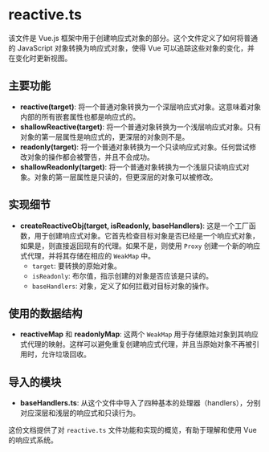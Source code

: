 # reactive.ts

该文件是 Vue.js 框架中用于创建响应式对象的部分。这个文件定义了如何将普通的 JavaScript 对象转换为响应式对象，使得 Vue 可以追踪这些对象的变化，并在变化时更新视图。

## 主要功能

- **reactive(target)**: 将一个普通对象转换为一个深层响应式对象。这意味着对象内部的所有嵌套属性也都是响应式的。
- **shallowReactive(target)**: 将一个普通对象转换为一个浅层响应式对象。只有对象的第一层属性是响应式的，更深层的对象则不是。
- **readonly(target)**: 将一个普通对象转换为一个只读响应式对象。任何尝试修改对象的操作都会被警告，并且不会成功。
- **shallowReadonly(target)**: 将一个普通对象转换为一个浅层只读响应式对象。对象的第一层属性是只读的，但更深层的对象可以被修改。

## 实现细节

- **createReactiveObj(target, isReadonly, baseHandlers)**: 这是一个工厂函数，用于创建响应式对象。它首先检查目标对象是否已经是一个响应式对象，如果是，则直接返回现有的代理。如果不是，则使用 `Proxy` 创建一个新的响应式代理，并将其存储在相应的 `WeakMap` 中。
  - `target`: 要转换的原始对象。
  - `isReadonly`: 布尔值，指示创建的对象是否应该是只读的。
  - `baseHandlers`: 对象，定义了如何拦截对目标对象的操作。

## 使用的数据结构

- **reactiveMap** 和 **readonlyMap**: 这两个 `WeakMap` 用于存储原始对象到其响应式代理的映射。这样可以避免重复创建响应式代理，并且当原始对象不再被引用时，允许垃圾回收。

## 导入的模块

- **baseHandlers.ts**: 从这个文件中导入了四种基本的处理器（handlers），分别对应深层和浅层的响应式和只读行为。

这份文档提供了对 `reactive.ts` 文件功能和实现的概览，有助于理解和使用 Vue 的响应式系统。
